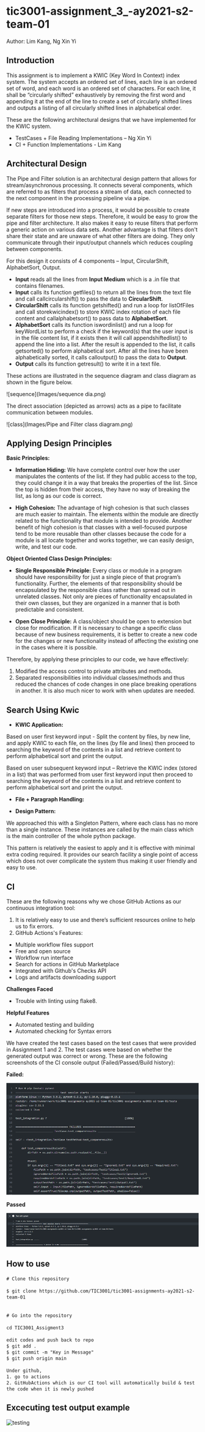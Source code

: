 # tic3001-assignment_3_-ay2021-s2-team-01

Author: Lim Kang, Ng Xin Yi


## Introduction

This assignment is to implement a KWIC (Key Word In Context) index system. The system accepts an ordered set of lines, each line is an ordered set of word, and each word is an ordered set of characters. For each line, it shall be “circularly shifted” exhaustively by removing the first word and appending it at the end of the line to create a set of circularly shifted lines and outputs a listing of all circularly shifted lines in alphabetical order.

These are the following architectural designs that we have implemented for the KWIC system.

 - TestCases + File Reading Implementations – Ng Xin Yi
 - CI + Function Implementations - Lim Kang

## Architectural Design

The Pipe and Filter solution is an architectural design pattern that allows for stream/asynchronous processing. It connects several components, which are referred to as filters that process a stream of data, each connected to the next component in the processing pipeline via a pipe. 

If new steps are introduced into a process, it would be possible to create separate filters for those new steps. Therefore, it would be easy to grow the pipe and filter architecture. It also makes it easy to reuse filters that perform a generic action on various data sets. Another advantage is that filters don't share their state and are unaware of what other filters are doing. They only communicate through their input/output channels which reduces coupling between components.

For this design it consists of 4 components – Input, CircularShift, AlphabetSort, Output.
 - **Input** reads all the lines from **Input Medium** which is a .in file that contains filenames.
 - **Input** calls its function getfiles() to return all the lines from the text file and call callcircularshift() to pass the data to **CircularShift**.
 - **CircularShift** calls its function getshifted() and run a loop for listOfFiles and call storekwicindex()  to store KWIC index rotation of each file content and callalphabetsort() to pass data to **AlphabetSort**.
 - **AlphabetSort** calls its function iswordinlist() and run a loop for keyWordList to perform a check if the keyword(s) that the user input is in the file content list, if it exists then it will call appendshiftedlist() to append the line into a list. After the result is appended to the list, it calls getsorted() to perform alphabetical sort. After all the lines have been alphabetically sorted, it calls calloutput() to pass the data to **Output**.
 - **Output** calls its function getresult() to write it in a text file.

These actions are illustrated in the sequence diagram and class diagram as shown in the figure below.

![sequence](Images/sequence dia.png)


The direct association (depicted as arrows) acts as a pipe to facilitate communication between modules.

![class](Images/Pipe and Filter class diagram.png)


## Applying Design Principles

**Basic Principles:**

 - **Information Hiding:**
 We have complete control over how the user manipulates the contents of the list. If they had public access to the top, they could change it in a way that breaks the
 properties of the list. Since the top is hidden from their access, they have no way of breaking the list, as long as our code is correct.
 
 - **High Cohesion:**
 The advantage of high cohesion is that such classes are much easier to maintain. The elements within the module are directly related to the functionality that module
 is intended to provide. 
 Another benefit of high cohesion is that classes with a well-focused purpose tend to be more reusable than other classes because the code for a module is all locate
 together and works together, we can easily design, write, and test our code.

**Object Oriented Class Design Principles:**

- **Single Responsible Principle:**
Every class or module in a program should have responsibility for just a single piece of that program’s functionality. Further, the elements of that responsibility should be encapsulated by the responsible class rather than spread out in unrelated classes. Not only are pieces of functionality encapsulated in their own classes, but they are organized in a manner that is both predictable and consistent.

- **Open Close Principle:**
A class/object should be open to extension but close for modification. If it is necessary to change a specific class because of new business requirements, it is better to create a new code for the changes or new functionality instead of affecting the existing one in the cases where it is possible.

Therefore, by applying these principles to our code, we have effectively:
 1. Modified the access control to private attributes and methods.
 2. Separated responsibilities into individual classes/methods and thus reduced the chances of code changes in one place breaking operations in another. It is also
 much nicer to work with when updates are needed.

## Search Using Kwic

- **KWIC Application:**

Based on user first keyword input - Split the content by files, by new line, and apply KWIC to each file, on the lines (by file and lines) then proceed to searching the keyword of the contents in a list and retrieve content to perform alphabetical sort and print the output.

Based on user subsequent keyword input – Retrieve the KWIC index (stored in a list) that was performed from user first keyword input then proceed to searching the keyword of the contents in a list and retrieve content to perform alphabetical sort and print the output.

- **File + Paragraph Handling:**

- **Design Pattern:**

We approached this with a Singleton Pattern, where each class has no more than a single instance.
These instances are called by the main class which is the main controller of the whole python package. 

This pattern is relatively the easiest to apply and it is effective with minimal extra coding required. It provides our search facility a single point of access which does not over complicate the system thus making it user friendly and easy to use.

## CI ##

These are the following reasons why we chose GitHub Actions as our continuous integration tool:
 1. It is relatively easy to use and there’s sufficient resources online to help us to fix errors.
 2. GitHub Actions's Features:
 - Multiple workflow files support
 - Free and open source
 - Workflow run interface
 - Search for actions in GitHub Marketplace
 - Integrated with Github's Checks API
 - Logs and artifacts downloading support

**Challenges Faced**
 - Trouble with linting using flake8.

**Helpful Features**
 - Automated testing and building
 - Automated checking for Syntax errors

We have created the test cases based on the test cases that were provided in Assignment 1 and 2. The test cases were based on whether the generated output was correct or wrong.
These are the following screenshots of the CI console output (Failed/Passed/Build history):

**Failed:**

![failed](Images/failbuild.png)

**Passed**

![passed](Images/passbuild.png)


## How to use
```
# Clone this repository

$ git clone https://github.com/TIC3001/tic3001-assignments-ay2021-s2-team-01

  
# Go into the repository

cd TIC3001_Assigment3

edit codes and push back to repo
$ git add .
$ git commit -m "Key in Message"
$ git push origin main

Under github,
1. go to actions
2. GitHubActions which is our CI tool will automatically build & test the code when it is newly pushed

```
## Excecuting test output example
![testing](https://user-images.githubusercontent.com/54068363/109453803-e40d8200-7a8d-11eb-9c1c-1b1c4f5a0820.JPG)
